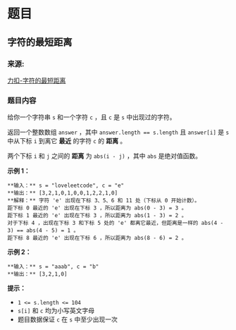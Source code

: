 # 题目

## 字符的最短距离

### 来源:

[力扣-字符的最短距离](https://leetcode-cn.com/problems/shortest-distance-to-a-character/)

### 题目内容

给你一个字符串 `s` 和一个字符 `c` ，且 `c` 是 `s` 中出现过的字符。

返回一个整数数组 `answer` ，其中 `answer.length == s.length` 且 `answer[i]` 是 `s` 中从下标 `i`
到离它 **最近** 的字符 `c` 的 **距离** 。

两个下标 `i` 和 `j` 之间的 **距离** 为 `abs(i - j)` ，其中 `abs` 是绝对值函数。



**示例 1：**

    
    
    **输入：** s = "loveleetcode", c = "e"
    **输出：** [3,2,1,0,1,0,0,1,2,2,1,0]
    **解释：** 字符 'e' 出现在下标 3、5、6 和 11 处（下标从 0 开始计数）。
    距下标 0 最近的 'e' 出现在下标 3 ，所以距离为 abs(0 - 3) = 3 。
    距下标 1 最近的 'e' 出现在下标 3 ，所以距离为 abs(1 - 3) = 2 。
    对于下标 4 ，出现在下标 3 和下标 5 处的 'e' 都离它最近，但距离是一样的 abs(4 - 3) == abs(4 - 5) = 1 。
    距下标 8 最近的 'e' 出现在下标 6 ，所以距离为 abs(8 - 6) = 2 。
    

**示例 2：**

    
    
    **输入：** s = "aaab", c = "b"
    **输出：** [3,2,1,0]
    



**提示：**

  * `1 <= s.length <= 104`
  * `s[i]` 和 `c` 均为小写英文字母
  * 题目数据保证 `c` 在 `s` 中至少出现一次

